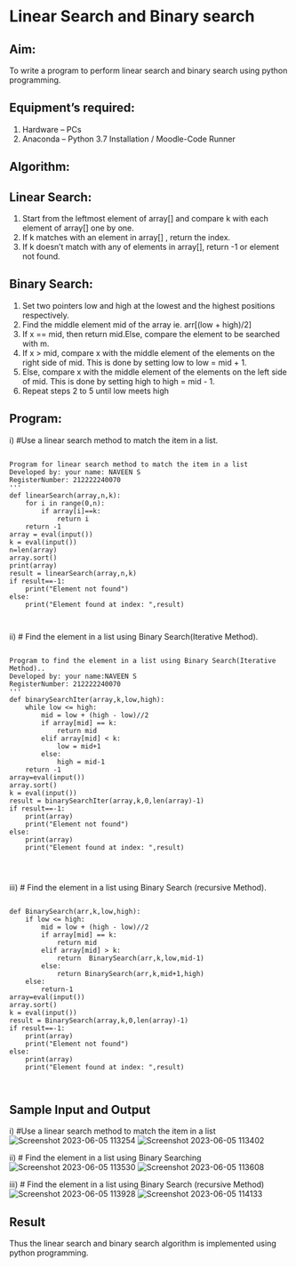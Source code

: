 # Linear Search and Binary search
## Aim:
To write a program to perform linear search and binary search using python programming.
## Equipment’s required:
1.	Hardware – PCs
2.	Anaconda – Python 3.7 Installation / Moodle-Code Runner
## Algorithm:
## Linear Search:
1.	Start from the leftmost element of array[] and compare k with each element of array[] one by one.
2.	If k matches with an element in array[] , return the index.
3.	If k doesn’t match with any of elements in array[], return -1 or element not found.
## Binary Search:
1.	Set two pointers low and high at the lowest and the highest positions respectively.
2.	Find the middle element mid of the array ie. arr[(low + high)/2]
3.	If x == mid, then return mid.Else, compare the element to be searched with m.
4.	If x > mid, compare x with the middle element of the elements on the right side of mid. This is done by setting low to low = mid + 1.
5.	Else, compare x with the middle element of the elements on the left side of mid. This is done by setting high to high = mid - 1.
6.	Repeat steps 2 to 5 until low meets high
## Program:
i)	#Use a linear search method to match the item in a list.
```

Program for linear search method to match the item in a list
Developed by: your name: NAVEEN S
RegisterNumber: 212222240070
'''
def linearSearch(array,n,k):
    for i in range(0,n):
        if array[i]==k:
            return i
    return -1
array = eval(input())
k = eval(input())
n=len(array)
array.sort()
print(array)
result = linearSearch(array,n,k)
if result==-1:
    print("Element not found")
else:
    print("Element found at index: ",result)



```
ii)	# Find the element in a list using Binary Search(Iterative Method).
```

Program to find the element in a list using Binary Search(Iterative Method)..
Developed by: your name:NAVEEN S
RegisterNumber: 212222240070
'''
def binarySearchIter(array,k,low,high):
    while low <= high:
        mid = low + (high - low)//2
        if array[mid] == k:
            return mid
        elif array[mid] < k:
            low = mid+1
        else:
            high = mid-1
    return -1
array=eval(input())
array.sort()
k = eval(input())
result = binarySearchIter(array,k,0,len(array)-1)
if result==-1:
    print(array)
    print("Element not found")
else:
    print(array)
    print("Element found at index: ",result)




```
iii)	# Find the element in a list using Binary Search (recursive Method).
```

def BinarySearch(arr,k,low,high):
    if low <= high:
        mid = low + (high - low)//2
        if array[mid] == k:
            return mid
        elif array[mid] > k:
            return  BinarySearch(arr,k,low,mid-1) 
        else:
            return BinarySearch(arr,k,mid+1,high)
    else:
        return-1
array=eval(input())
array.sort()
k = eval(input())
result = BinarySearch(array,k,0,len(array)-1)
if result==-1:
    print(array)
    print("Element not found")
else:
    print(array)
    print("Element found at index: ",result)



```
## Sample Input and Output
i) #Use a linear search method to match the item in a list
![Screenshot 2023-06-05 113254](https://github.com/Naveensrinivasan07/Search-Algorithm/assets/119475891/6bf9b7b0-548a-423b-b25a-cb61c4eb07eb)
![Screenshot 2023-06-05 113402](https://github.com/Naveensrinivasan07/Search-Algorithm/assets/119475891/ae2f5940-0554-487e-9af6-bdf3e07f40f0)


ii) # Find the element in a list using Binary Searching
![Screenshot 2023-06-05 113530](https://github.com/Naveensrinivasan07/Search-Algorithm/assets/119475891/6f3b5ff5-b0f8-4035-9c6b-cabba61efd43)
![Screenshot 2023-06-05 113608](https://github.com/Naveensrinivasan07/Search-Algorithm/assets/119475891/e9eb404d-2077-4964-9f68-b7574c9a45c7)



iii) # Find the element in a list using Binary Search (recursive Method)
![Screenshot 2023-06-05 113928](https://github.com/Naveensrinivasan07/Search-Algorithm/assets/119475891/f52b43e0-a76e-4f7d-94a6-aa473997291e)
![Screenshot 2023-06-05 114133](https://github.com/Naveensrinivasan07/Search-Algorithm/assets/119475891/4b5dbc21-adda-45bd-bba5-937c49f9022d)





## Result
Thus the linear search and binary search algorithm is implemented using python programming.
